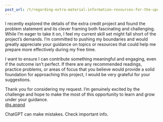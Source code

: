 ```yaml
---
post_url: /t/regarding-extra-material-information-resources-for-the-upcoming-project/163241/1
---
```

I recently explored the details of the extra credit project and found the problem statement and its clever framing both fascinating and challenging. While I’m eager to take it on, I feel my current skill set might fall short of the project’s demands. I’m committed to pushing my boundaries and would greatly appreciate your guidance on topics or resources that could help me prepare more effectively during my free time.

I want to ensure I can contribute something meaningful and engaging, even if the outcome isn’t perfect. If there are any recommended readings, practice problems, or areas of focus that you believe would provide a solid foundation for approaching this project, I would be very grateful for your suggestions.

Thank you for considering my request. I’m genuinely excited by the challenge and hope to make the most of this opportunity to learn and grow under your guidance.  
[@s.anand](/u/s.anand)

ChatGPT can make mistakes. Check important info.